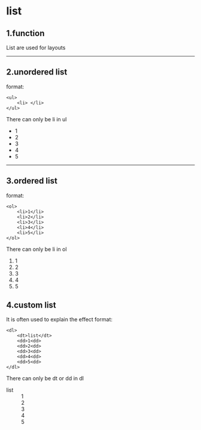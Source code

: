 # list

## 1.function
List are used for layouts

***

## 2.unordered list
format:
```
<ul>
    <li> </li>
</ul>
```
There can only be li in ul 
<ul>
    <li>1 </li>
    <li>2 </li>
    <li>3 </li>
    <li>4 </li>
    <li>5 </li>
</ul>

***

## 3.ordered list
format:
```
<ol>
    <li>1</li>
    <li>2</li>
    <li>3</li>
    <li>4</li>
    <li>5</li>
</ol>
```
There can only be li in ol
<ol>
    <li>1</li>
    <li>2</li>
    <li>3</li>
    <li>4</li>
    <li>5</li>
</ol>

## 4.custom list
It is often used to explain the effect
format:
```
<dl>
    <dt>list</dt>
    <dd>1<dd>
    <dd>2<dd>
    <dd>3<dd>
    <dd>4<dd>
    <dd>5<dd>
</dl>
```
There can only be dt or dd in dl
<dl>
    <dt>list</dt>
    <dd>1<dd>
    <dd>2<dd>
    <dd>3<dd>
    <dd>4<dd>
    <dd>5<dd>
</dl>